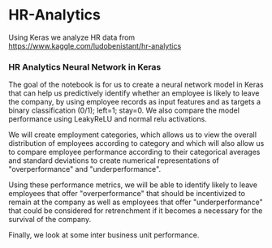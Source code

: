 # HR-Analytics
Using Keras we analyze HR data from https://www.kaggle.com/ludobenistant/hr-analytics

### HR Analytics Neural Network in Keras
The goal of the notebook is for us to create a neural network model in Keras that can help us predictively identify whether an employee is likely to leave the company, by using employee records as input features and as targets a binary classification (0/1); left=1; stay=0. We also compare the model performance using LeakyReLU and normal relu activations.

We will create employment categories, which allows us to view the overall distribution of employees according to category and which will also allow us to compare employee performance according to their categorical averages and standard deviations to create numerical representations of "overperformance" and "underperformance".

Using these performance metrics, we will be able to identify likely to leave employees that offer "overperformance" that should be incentivized to remain at the company as well as employees that offer "underperformance" that could be considered for retrenchment if it becomes a necessary for the survival of the company.

Finally, we look at some inter business unit performance.
